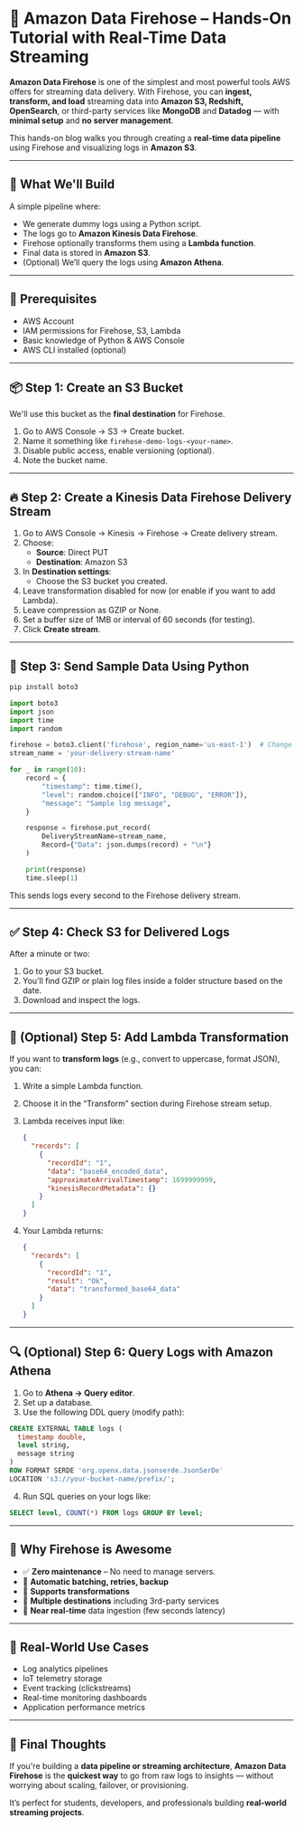 

# 🚀 Amazon Data Firehose – Hands-On Tutorial with Real-Time Data Streaming

**Amazon Data Firehose** is one of the simplest and most powerful tools AWS offers for streaming data delivery. With Firehose, you can **ingest, transform, and load** streaming data into **Amazon S3, Redshift, OpenSearch**, or third-party services like **MongoDB** and **Datadog** — with **minimal setup** and **no server management**.

This hands-on blog walks you through creating a **real-time data pipeline** using Firehose and visualizing logs in **Amazon S3**.

---

## 🔧 What We'll Build

A simple pipeline where:
- We generate dummy logs using a Python script.
- The logs go to **Amazon Kinesis Data Firehose**.
- Firehose optionally transforms them using a **Lambda function**.
- Final data is stored in **Amazon S3**.
- (Optional) We’ll query the logs using **Amazon Athena**.

---

## 🧠 Prerequisites

- AWS Account
- IAM permissions for Firehose, S3, Lambda
- Basic knowledge of Python & AWS Console
- AWS CLI installed (optional)

---

## 📦 Step 1: Create an S3 Bucket

We'll use this bucket as the **final destination** for Firehose.

1. Go to AWS Console → S3 → Create bucket.
2. Name it something like `firehose-demo-logs-<your-name>`.
3. Disable public access, enable versioning (optional).
4. Note the bucket name.

---

## 🔥 Step 2: Create a Kinesis Data Firehose Delivery Stream

1. Go to AWS Console → Kinesis → Firehose → Create delivery stream.
2. Choose:
   - **Source**: Direct PUT
   - **Destination**: Amazon S3
3. In **Destination settings**:
   - Choose the S3 bucket you created.
4. Leave transformation disabled for now (or enable if you want to add Lambda).
5. Leave compression as GZIP or None.
6. Set a buffer size of 1MB or interval of 60 seconds (for testing).
7. Click **Create stream**.

---

## 🐍 Step 3: Send Sample Data Using Python

```bash
pip install boto3
```

```python
import boto3
import json
import time
import random

firehose = boto3.client('firehose', region_name='us-east-1')  # Change region
stream_name = 'your-delivery-stream-name'

for _ in range(10):
    record = {
        "timestamp": time.time(),
        "level": random.choice(["INFO", "DEBUG", "ERROR"]),
        "message": "Sample log message",
    }

    response = firehose.put_record(
        DeliveryStreamName=stream_name,
        Record={"Data": json.dumps(record) + "\n"}
    )

    print(response)
    time.sleep(1)
```

This sends logs every second to the Firehose delivery stream.

---

## ✅ Step 4: Check S3 for Delivered Logs

After a minute or two:
1. Go to your S3 bucket.
2. You’ll find GZIP or plain log files inside a folder structure based on the date.
3. Download and inspect the logs.

---

## 🧪 (Optional) Step 5: Add Lambda Transformation

If you want to **transform logs** (e.g., convert to uppercase, format JSON), you can:

1. Write a simple Lambda function.
2. Choose it in the “Transform” section during Firehose stream setup.
3. Lambda receives input like:
   ```json
   {
     "records": [
       {
         "recordId": "1",
         "data": "base64_encoded_data",
         "approximateArrivalTimestamp": 1699999999,
         "kinesisRecordMetadata": {}
       }
     ]
   }
   ```

4. Your Lambda returns:
   ```json
   {
     "records": [
       {
         "recordId": "1",
         "result": "Ok",
         "data": "transformed_base64_data"
       }
     ]
   }
   ```

---

## 🔍 (Optional) Step 6: Query Logs with Amazon Athena

1. Go to **Athena → Query editor**.
2. Set up a database.
3. Use the following DDL query (modify path):

```sql
CREATE EXTERNAL TABLE logs (
  timestamp double,
  level string,
  message string
)
ROW FORMAT SERDE 'org.openx.data.jsonserde.JsonSerDe'
LOCATION 's3://your-bucket-name/prefix/';
```

4. Run SQL queries on your logs like:

```sql
SELECT level, COUNT(*) FROM logs GROUP BY level;
```

---

## 🎯 Why Firehose is Awesome

- ✅ **Zero maintenance** – No need to manage servers.
- 🔄 **Automatic batching, retries, backup**
- 🔁 **Supports transformations**
- 🎯 **Multiple destinations** including 3rd-party services
- 🔄 **Near real-time** data ingestion (few seconds latency)

---

## 🚀 Real-World Use Cases

- Log analytics pipelines
- IoT telemetry storage
- Event tracking (clickstreams)
- Real-time monitoring dashboards
- Application performance metrics

---

## 🧠 Final Thoughts

If you're building a **data pipeline or streaming architecture**, **Amazon Data Firehose** is the **quickest way** to go from raw logs to insights — without worrying about scaling, failover, or provisioning.

It’s perfect for students, developers, and professionals building **real-world streaming projects**.

